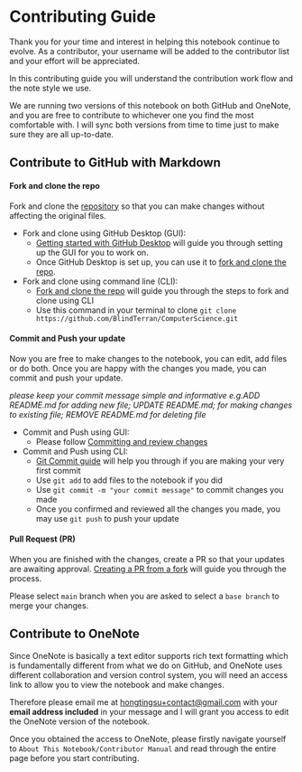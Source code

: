 # Contributing Guide

Thank you for your time and interest in helping this notebook continue to evolve. As a contributor, your username will be added to the contributor list and your effort will be appreciated.    

In this contributing guide you will understand the contribution work flow and the note style we use. 

We are running two versions of this notebook on both GitHub and OneNote, and you are free to contribute to whichever one you find the most comfortable with. I will sync both versions from time to time just to make sure they are all up-to-date.

## Contribute to GitHub with Markdown
#### Fork and clone the repo
 Fork and clone the [repository](https://github.com/BlindTerran/ComputerScience) so that you can make changes without affecting the original files.
- Fork and clone using GitHub Desktop (GUI):
    - [Getting started with GitHub Desktop](https://docs.github.com/en/desktop/installing-and-configuring-github-desktop/overview/getting-started-with-github-desktop) will guide you through setting up the GUI for you to work on.
    - Once GitHub Desktop is set up, you can use it to [fork and clone the repo](https://docs.github.com/en/desktop/contributing-and-collaborating-using-github-desktop/adding-and-cloning-repositories/cloning-and-forking-repositories-from-github-desktop).
- Fork and clone using command line (CLI):
    - [Fork and clone the repo](https://docs.github.com/en/get-started/quickstart/fork-a-repo#fork-an-example-repository) will guide you through the steps to fork and clone using CLI
    - Use this command in your terminal to clone `git clone https://github.com/BlindTerran/ComputerScience.git`


#### Commit and Push your update
Now you are free to make changes to the notebook, you can edit, add files or do both. Once you are happy with the changes you made, you can commit and push your update.

_please keep your commit message simple and informative e.g.ADD README.md for adding new file; UPDATE README.md; for making changes to existing file; REMOVE README.md for deleting file_ 

- Commit and Push using GUI:
    - Please follow [Committing and review changes](https://docs.github.com/en/desktop/contributing-and-collaborating-using-github-desktop/making-changes-in-a-branch/committing-and-reviewing-changes-to-your-project)
- Commit and Push using CLI:
    - [Git Commit guide](https://github.com/git-guides/git-commit) will help you through if you are making your very first commit 
    - Use `git add` to add files to the notebook if you did
    - Use `git commit -m "your commit message"` to commit changes you made
    - Once you confirmed and reviewed all the changes you made, you may use `git push` to push your update

#### Pull Request (PR)
When you are finished with the changes, create a PR so that your updates are awaiting approval.
[Creating a PR from a fork](Cran.r-project.org) will guide you through the process.

Please select `main` branch when you are asked to select a `base branch` to merge your changes.

## Contribute to OneNote
Since OneNote is basically a text editor supports rich text formatting which is fundamentally different from what we do on GitHub, and OneNote uses different collaboration and version control system, you will need an access link to allow you to view the notebook and make changes.

Therefore please email me at hongtingsu+contact@gmail.com with your **email address included** in your message and I will grant you access to edit the OneNote version of the notebook.

Once you obtained the access to OneNote, please firstly navigate yourself to `About This Notebook/Contributor Manual` and read through the entire page before you start contributing. 
